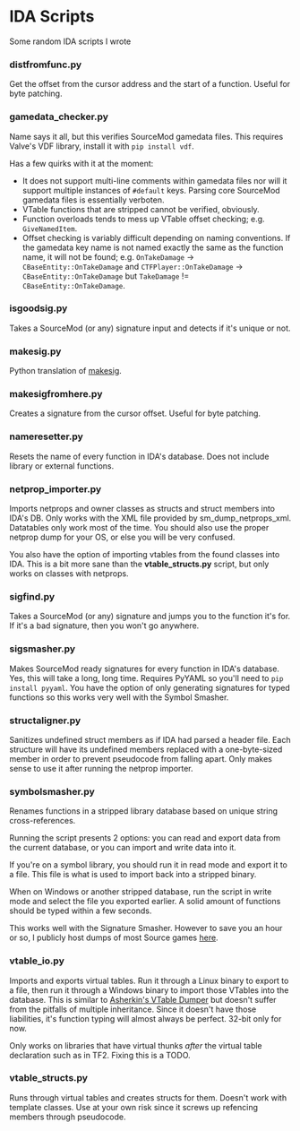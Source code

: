 # IDA Scripts
Some random IDA scripts I wrote

### distfromfunc.py ###

Get the offset from the cursor address and the start of a function. Useful for byte patching.

### gamedata_checker.py ###

Name says it all, but this verifies SourceMod gamedata files. This requires Valve's VDF library, install it with `pip install vdf`.

Has a few quirks with it at the moment:
- It does not support multi-line comments within gamedata files nor will it support multiple instances of `#default` keys. Parsing core SourceMod gamedata files is essentially verboten.
- VTable functions that are stripped cannot be verified, obviously.
- Function overloads tends to mess up VTable offset checking; e.g. `GiveNamedItem`.
- Offset checking is variably difficult depending on naming conventions. If the gamedata key name is not named exactly the same as the function name, it will not be found; e.g. `OnTakeDamage` -> `CBaseEntity::OnTakeDamage` and `CTFPlayer::OnTakeDamage` -> `CBaseEntity::OnTakeDamage` but `TakeDamage` != `CBaseEntity::OnTakeDamage`.


### isgoodsig.py ###

Takes a SourceMod (or any) signature input and detects if it's unique or not.


### makesig.py ###

Python translation of [makesig](https://github.com/alliedmodders/sourcemod/blob/master/tools/ida_scripts/makesig.idc).


### makesigfromhere.py ###

Creates a signature from the cursor offset. Useful for byte patching.

### nameresetter.py ###

Resets the name of every function in IDA's database. Does not include library or external functions.


### netprop_importer.py ###

Imports netprops and owner classes as structs and struct members into IDA's DB. Only works with the XML file provided by sm_dump_netprops_xml. Datatables only work most of the time. You should also use the proper netprop dump for your OS, or else you will be very confused.

You also have the option of importing vtables from the found classes into IDA. This is a bit more sane than the **vtable_structs.py** script, but only works on classes with netprops.


### sigfind.py ###

Takes a SourceMod (or any) signature and jumps you to the function it's for. If it's a bad signature, then you won't go anywhere.


### sigsmasher.py ###

Makes SourceMod ready signatures for every function in IDA's database. Yes, this will take a long, long time. Requires PyYAML so you'll need to `pip install pyyaml`. You have the option of only generating signatures for typed functions so this works very well with the Symbol Smasher.


### structaligner.py ###

Sanitizes undefined struct members as if IDA had parsed a header file. Each structure will have its undefined members replaced with a one-byte-sized member in order to prevent pseudocode from falling apart. Only makes sense to use it after running the netprop importer.


### symbolsmasher.py ###

Renames functions in a stripped library database based on unique string cross-references.

Running the script presents 2 options: you can read and export data from the current database, or you can import and write data into it.

If you're on a symbol library, you should run it in read mode and export it to a file. This file is what is used to import back into a stripped binary.

When on Windows or another stripped database, run the script in write mode and select the file you exported earlier. A solid amount of functions should be typed within a few seconds.

This works well with the Signature Smasher. However to save you an hour or so, I publicly host dumps of most Source games [here](http://scag.site.nfoservers.com/sigdump).

### vtable_io.py ###

Imports and exports virtual tables. Run it through a Linux binary to export to a file, then run it through a Windows binary to import those VTables into the database. This is similar to [Asherkin's VTable Dumper](https://asherkin.github.io/vtable/) but doesn't suffer from the pitfalls of multiple inheritance. Since it doesn't have those liabilities, it's function typing will almost always be perfect. 32-bit only for now.

Only works on libraries that have virtual thunks *after* the virtual table declaration such as in TF2. Fixing this is a TODO.

### vtable_structs.py ###

Runs through virtual tables and creates structs for them. Doesn't work with template classes. Use at your own risk since it screws up refencing members through pseudocode.
